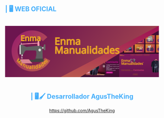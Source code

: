 
<h2 style="color: #44AEFB"> | 🖥️ WEB OFICIAL</h2>
<br />

<!-- Resource/Reference: https://github.com/DenverCoder1/github-readme-youtube-cards -->
<div class="youtube videos cards" align="center">
 <div class="social-icons-container">
                    <a href="https://agustheking.github.io" style="border-radius:20px;" class="social-icon" target="_blank"><img src="https://raw.githubusercontent.com/EnmaManualidades/EnmaManualidades/main/enmamanualidadesheadewr.png" alt="Elements Css DAJ"></a>
                    <br>
                   
<br>
<h2 style="color: #44AEFB"> | 🖥️🖌️ Desarrollador AgusTheKing</h2>
<a href="https://github.com/AgusTheKing" style="border-radius:20px;" class="social-icon" target="_blank">https://github.com/AgusTheKing</a>
                  
<br />
